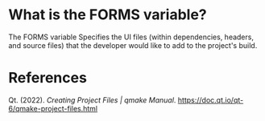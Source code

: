 # What is the FORMS variable? 

The FORMS variable Specifies the UI files (within dependencies, headers, and source files) that the developer would like to add to the project's build. 



# References 
Qt. (2022). *Creating Project Files | qmake Manual*. <https://doc.qt.io/qt-6/qmake-project-files.html> 
